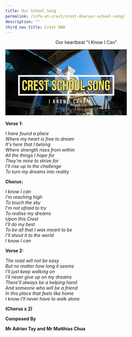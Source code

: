 ```yaml
---
title: Our School Song
permalink: /info-at-crest/crest-dna/our-school-song/
description: ""
third_nav_title: Crest DNA
---
```

<p style="text-align: center;">Our heartbeat "I Know I Can"</p>
	
<img src="/images/schsong.png" style="width:75%">


**Verse 1:**

_I have found a place_<br>
_Where my heart is free to dream_<br>
_It's here that I belong_<br>
_Where strength rises from within_<br>
_All the things I hope for_<br>
_They're mine to strive for_<br>
_I'll rise up to the challenge_<br>
_To turn my dreams into reality_


**Chorus:**

_I know I can_<br>
_I'm reaching high_<br>
_To touch the sky_<br>
_I'm not afraid to try_<br>
_To realise my dreams_<br>
_Upon this Crest_<br>
_I'll do my best_<br>
_To be all that I was meant to be_<br>
_I'll shout it to the world_<br>
_I know I can_


  

  

**Verse 2:**


_The road will not be easy_<br>
_But no matter how long it seems_<br>
_I'll just keep walking on_<br>
_I'll never give up on my dreams_<br>
_There'll always be a helping hand_<br>
_And someone who will be a friend_<br>
_In this place that feels like home_<br>
_I know I'll never have to walk alone_

  

**(Chorus x 2)**

**Composed By**

**Mr Adrian Tay and Mr Matthias Chua**